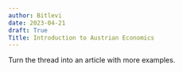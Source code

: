 ```yaml
---
author: Bitlevi
date: 2023-04-21
draft: True
Title: Introduction to Austrian Economics
---
```


Turn the thread into an article with more examples.